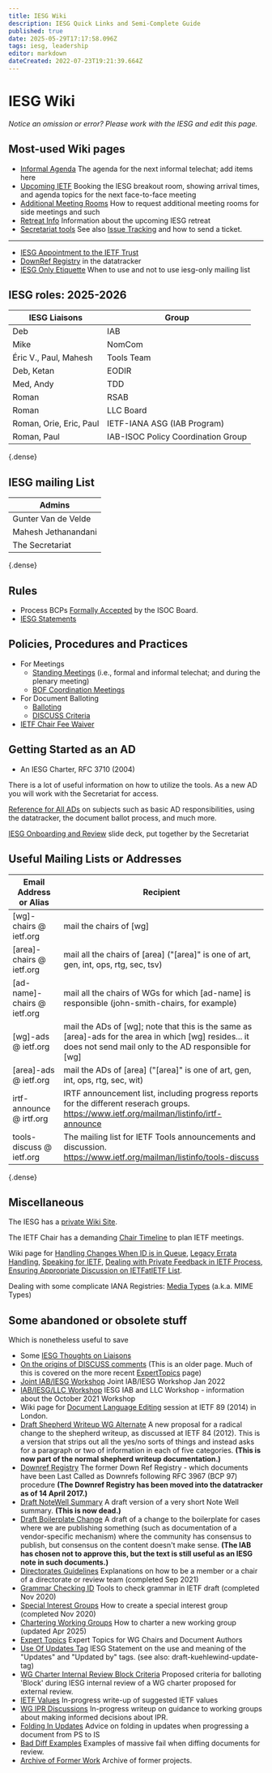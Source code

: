 ```yaml
---
title: IESG Wiki
description: IESG Quick Links and Semi-Complete Guide
published: true
date: 2025-05-29T17:17:58.096Z
tags: iesg, leadership
editor: markdown
dateCreated: 2022-07-23T19:21:39.664Z
---
```


# IESG Wiki
*Notice an omission or error? Please work with the IESG and edit this page.*

## Most-used Wiki pages
- [Informal Agenda](/group/iesg/InformalAgenda)
  The agenda for the next informal telechat; add items here
- [Upcoming IETF](/group/iesg/UpcomingIETF)
  Booking the IESG breakout room, showing arrival times, and agenda topics for the next face-to-face meeting
- [Additional Meeting Rooms](/group/iesg/AdditionalMeetingRooms)
  How to request additional meeting rooms for side meetings and such
- [Retreat Info](/group/iesg/RetreatInfo)
  Information about the upcoming IESG retreat
- [Secretariat tools](https://www.ietf.org/links/)
  See also [Issue Tracking](/group/iesg/issuetracking) and how to send a ticket.

---
- [IESG Appointment to the IETF Trust](/group/iesg/ietftrustappointment)
- [DownRef Registry](https://datatracker.ietf.org/doc/downref) in the datatracker
- [IESG Only Etiquette](/group/iesg/IESG-Only)
  When to use and not to use iesg-only mailing list

## IESG roles: 2025-2026
| IESG Liaisons | Group  |
|---|---|
| Deb | IAB  |
| Mike | NomCom |
| Éric V., Paul, Mahesh |  Tools Team|
| Deb, Ketan | EODIR  |
| Med, Andy |  TDD |
| Roman | RSAB |
| Roman | LLC Board |
| Roman, Orie, Eric, Paul | IETF-IANA ASG (IAB Program) |
| Roman, Paul | IAB-ISOC Policy Coordination Group |

{.dense}


## IESG mailing List 
|Admins|
|---|
| Gunter Van de Velde |
| Mahesh Jethanandani |
| The Secretariat  |
{.dense}


## Rules
- Process BCPs [Formally Accepted](formallyacceptedbyisoc) by the ISOC Board.
- [IESG Statements](https://datatracker.ietf.org/group/iesg/statements/)

## Policies, Procedures and Practices

* For Meetings
  * [Standing Meetings](/group/iesg/StandingMeetings) (i.e., formal and informal telechat; and during the plenary meeting)
  * [BOF Coordination Meetings](/group/iesg/bof-coordination-meetings)
* For Document Balloting
  * [Balloting](https://datatracker.ietf.org/doc/statement-iesg-ballot-procedures-for-documents/)
  * [DISCUSS Criteria](https://datatracker.ietf.org/doc/statement-iesg-discuss-criteria-in-iesg-review-20140507/)
* [IETF Chair Fee Waiver](/group/iesg/ietf-chair-fee-waiver)


## Getting Started as an AD
- An IESG Charter, RFC 3710 (2004)

There is a lot of useful information on how to utilize the tools. As a new AD you will work with the Secretariat for access.

[Reference for All ADs](/group/iesg/newADinfo) on subjects such as basic AD responsibilities, using the datatracker, the document ballot process, and much more.

[IESG Onboarding and Review](https://docs.google.com/presentation/d/1_yBYzHrX54emGmcZJETUlMkDM6fBw6S1A1I4EIP_omY/edit?usp=sharing) slide deck, put together by the Secretariat

## Useful Mailing Lists or Addresses
| Email Address or Alias  |	Recipient |
|---|---|
| [wg]-chairs @ ietf.org  | mail the chairs of [wg]  |
| [area]-chairs @ ietf.org  | mail all the chairs of [area] ("[area]" is one of art, gen, int, ops, rtg, sec, tsv)  |
| [ad-name]-chairs @ ietf.org  | mail all the chairs of WGs for which [ad-name] is responsible (john-smith-chairs, for example)  |
| [wg]-ads @ ietf.org  | 	mail the ADs of [wg]; note that this is the same as [area]-ads for the area in which [wg] resides... it does not send mail only to the AD responsible for [wg]  |
|[area]-ads @ ietf.org   | mail the ADs of [area] ("[area]" is one of art, gen, int, ops, rtg, sec, wit)  |
| irtf-announce @ irtf.org  | IRTF announcement list, including progress reports for the different reserach groups. https://www.ietf.org/mailman/listinfo/irtf-announce  |
| tools-discuss @ ietf.org  | The mailing list for IETF Tools announcements and discussion. https://www.ietf.org/mailman/listinfo/tools-discuss  |
{.dense}

	
## Miscellaneous
The IESG has a [private Wiki Site](https://iesg.privatewikis.ietf.org/en/home).

The IETF Chair has a demanding [Chair Timeline](/group/iesg/chairtimeline) to plan IETF meetings.

Wiki page for [Handling Changes When ID is in Queue](/group/iesg/handlingchanges), [Legacy Errata Handling](/group/iesg/legacyerrata), [Speaking for IETF](/group/iesg/speakingforietf), [Dealing with Private Feedback in IETF Process](/group/iesg/privatefeedback), [Ensuring Appropriate Discussion on IETFatIETF List](/group/iesg/ensuringappropriatediscussion).

Dealing with some complicate IANA Registries: [Media Types](/group/iesg/mediatypes) (a.k.a. MIME Types)

## Some abandoned or obsolete stuff
Which is nonetheless useful to save

- Some [IESG Thoughts on Liaisons](/group/iesg/liaisonthoughts)
- [On the origins of DISCUSS comments](/group/iesg/discussthoughts)
  (This is an older page. Much of this is covered on the more recent [ExpertTopics](/group/iesg/ExpertTopics) page)
- [Joint IAB/IESG Workshop](/group/iesg/Workshop-2022Q1)
  Joint IAB/IESG Workshop Jan 2022
- [IAB/IESG/LLC Workshop](/group/iesg/Workshop-October-2021)
  IESG IAB and LLC Workshop - information about the October 2021 Workshop
- Wiki page for [Document Language Editing](/group/iesg/archive/documentlanguage) session at IETF 89 (2014) in  London.
- [Draft Shepherd Writeup WG Alternate](/group/iesg/draft/draftshepherdwriteupwgalternate)
  A new proposal for a radical change to the shepherd writeup, as discussed at IETF 84 (2012). This is a version that strips out all the yes/no sorts of things and instead asks for a paragraph or two of information in each of five categories. **(This is now part of the normal shepherd writeup documentation.)** 
- [Downref Registry](/group/iesg/downrefregistryobsolete)
  The former Down Ref Registry - which documents have been Last Called as Downrefs following RFC 3967 (BCP 97) procedure **(The Downref Registry has been moved into the datatracker as of 14 April 2017.)**
- [Draft NoteWell Summary](/group/iesg/draft/draftnotewell)
  A draft version of a very short Note Well summary. **(This is now dead.)**
- [Draft Boilerplate Change](/group/iesg/draft/draftboilerplatechange)
  A draft of a change to the boilerplate for cases where we are publishing something (such as documentation of a vendor-specific mechanism) where the community has consensus to publish, but consensus on the content doesn't make sense. **(The IAB has chosen not to approve this, but the text is still useful as an IESG note in such documents.)**
- [Directorates Guidelines](/group/iesg/directoratesguidelines)
  Explanations on how to be a member or a chair of a directorate or review team (completed Sep 2021)
- [Grammar Checking ID](/group/iesg/grammarcheckingid)
  Tools to check grammar in IETF draft (completed Nov 2020)
- [Special Interest Groups](/group/iesg/specialinterestgroups)
  How to create a special interest group (completed Nov 2020)
- [Chartering Working Groups](/group/iesg/charteringworkinggroups)
  How to charter a new working group (updated Apr 2025)
- [Expert Topics](/group/iesg/ExpertTopics)
  Expert Topics for WG Chairs and Document Authors
- [Use Of Updates Tag](/group/iesg/useofupdatestag)
  IESG Statement on the use and meaning of the "Updates" and "Updated by" tags. (see also: draft-kuehlewind-update-tag)
- [WG Charter Internal Review Block Criteria](/group/iesg/charterinternalreviewblockcriteria)
  Proposed criteria for balloting 'Block' during IESG internal review of a WG charter proposed for external review.
- [IETF Values](/group/iesg/ietfvalues)
  In-progress write-up of suggested IETF values
- [WG IPR Discussions](/group/iesg/wgiprdiscussions)
  In-progress writeup on guidance to working groups about making informed decisions about IPR.
- [Folding In Updates](/group/iesg/folinginupdates)
  Advice on folding in updates when progressing a document from PS to IS
- [Bad Diff Examples](/group/iesg/baddiffexamples)
  Examples of massive fail when diffing documents for review.
- [Archive of Former Work](/group/iesg/archiveformerwork)
  Archive of former projects.
